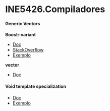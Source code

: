 # INE5426.Compiladores

#### Generic Vectors
**Boost::variant**
* [Doc](http://theboostcpplibraries.com/boost.variant)
* [StackOverflow](http://stackoverflow.com/questions/696399/how-to-put-different-template-types-into-one-vector)
* [Exemplo](cpp.sh/6x2v)

**vector<T>**
* [Doc](http://www.cplusplus.com/reference/vector/vector/vector/)

#### Void template specialization
* [Doc](http://www.cplusplus.com/doc/tutorial/templates/)
* [Exemplo](cpp.sh/7e4k)
